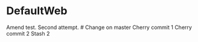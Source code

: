 # DefaultWeb
Amend test. Second attempt. # Change on master
Cherry commit 1
Cherry commit 2
Stash 2

